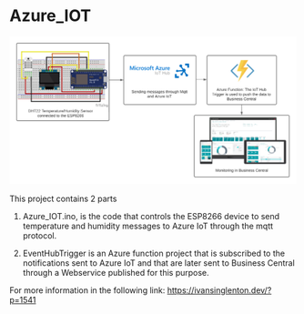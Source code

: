 # Azure_IOT


![alt text](https://github.com/ivanrlg/TelemetryInBusisnessCentral/blob/master/Images/Diagram.png)

This project contains 2 parts

1) Azure_IOT.ino, is the code that controls the ESP8266 device to send temperature and humidity messages to Azure IoT through the mqtt protocol.

2) EventHubTrigger is an Azure function project that is subscribed to the notifications sent to Azure IoT and that are later sent to Business Central through a Webservice published for this purpose.

For more information in the following link: https://ivansinglenton.dev/?p=1541
